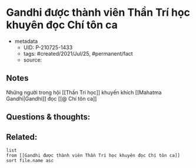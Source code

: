 # Gandhi được thành viên Thần Trí học khuyên đọc Chí tôn ca

- metadata
	- UID: P-210725-1433
	- tags: #created/2021/Jul/25, #permanent/fact 
	- source: 

## Notes
Những người trong hội [[Thần Trí học]] khuyến khích [[Mahatma Gandhi|Gandhi]] đọc [[@ Chí tôn ca]]

## Questions & thoughts:

## Related:
```dataview
list
from [[Gandhi được thành viên Thần Trí học khuyên đọc Chí tôn ca]]
sort file.name asc
```
